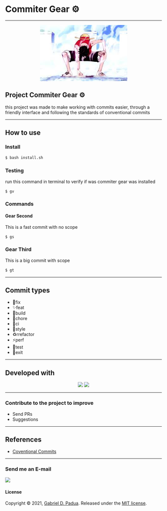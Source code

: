 # Commiter Gear ⚙️ 

---

<div align="center">
    <img src="./luffy.jpeg">
</div>

## Project Commiter Gear ⚙️ 

this project was made to make working with commits easier, through a friendly interface and following the standards of conventional commits

---

## How to use

### Install

```bash
$ bash install.sh
```

### Testing

run this command in terminal to verify if was commiter gear was installed

```bash
$ gv
```

### Commands

#### Gear Second

This is a fast commit with no scope

```bash
$ gs
```

### Gear Third

This is a big commit with scope

```bash
$ gt
```

---

## Commit types

- 🐛fix
- ✨feat
- 👷build
- 🔖chore
- 🚀ci
- 💄style
- ♻️rrefactor
- ⚡️perf
- 🧪test
- 🚪exit

---

## Developed with
<div align="center">

<img width="90px" src="https://img.icons8.com/plasticine/100/000000/bash.png"/>

<img width="80px" src="https://img.icons8.com/color/48/000000/git.png"/>
</div>

---

### Contribute to the project to improve

- Send PRs
- Suggestions

---

## References

- [Coventional Commits](https://www.conventionalcommits.org/en/v1.0.0/)


---

### Send me an E-mail
<a href="mailto:gabriel.d.padua21@gmail.com"><img src="https://slackmojis.com/emojis/870-mail/download" width="33px"></a>

#### License

Copyright © 2021, [Gabriel D. Padua](https://github.com/gabrielDpadua21).
Released under the [MIT license](LICENSE).
